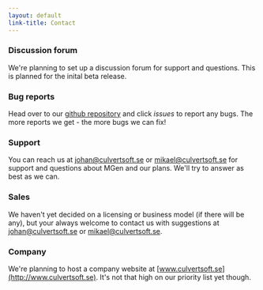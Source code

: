 ```yaml
---
layout: default
link-title: Contact
---
```


### Discussion forum

We're planning to set up a discussion forum for support and questions. This is planned for the inital beta release.


### Bug reports

Head over to our [github repository](https://github.com/culvertsoft/mgen) and click *issues* to report any bugs. The more reports we get - the more bugs we can fix!


### Support

You can reach us at johan@culvertsoft.se or mikael@culvertsoft.se for support and questions about MGen and our plans. We'll try to answer as best as we can.


### Sales

We haven't yet decided on a licensing or business model (if there will be any), but your always welcome to contact us with suggestions at johan@culvertsoft.se or mikael@culvertsoft.se.


### Company

We're planning to host a company website at [www.culvertsoft.se](http://www.culvertsoft.se). It's not that high on our priority list yet though.
